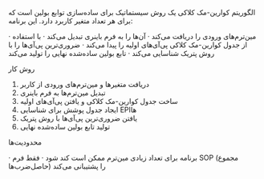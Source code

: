 الگوریتم کوارین-مک کلاکی یک روش سیستماتیک برای ساده‌سازی توابع بولین است که برای هر تعداد متغیر کاربرد دارد. این برنامه:

· مین‌ترم‌های ورودی را دریافت می‌کند
· آن‌ها را به فرم باینری تبدیل می‌کند
· با استفاده از جدول کوارین-مک کلاکی پی‌آی‌های اولیه را پیدا می‌کند
· ضروری‌ترین پی‌آی‌ها را با روش پتریک شناسایی می‌کند
· تابع بولین ساده‌شده نهایی را تولید می‌کند


روش کار

1. دریافت متغیرها و مین‌ترم‌های ورودی از کاربر
2. تبدیل مین‌ترم‌ها به فرم باینری
3. ساخت جدول کوارین-مک کلاکی و یافتن پی‌آی‌های اولیه
4. ایجاد جدول پوشش برای شناسایی EPIها
5. یافتن ضروری‌ترین پی‌آی‌ها با روش پتریک
6. تولید تابع بولین ساده‌شده نهایی

 محدودیت‌ها

· برنامه برای تعداد زیادی مین‌ترم ممکن است کند شود
· فقط فرم SOP (مجموع حاصل‌ضرب‌ها) را پشتیبانی می‌کند
